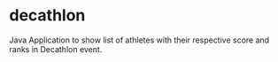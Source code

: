 # decathlon
 Java Application to show list of athletes with their respective score and ranks in Decathlon event.
